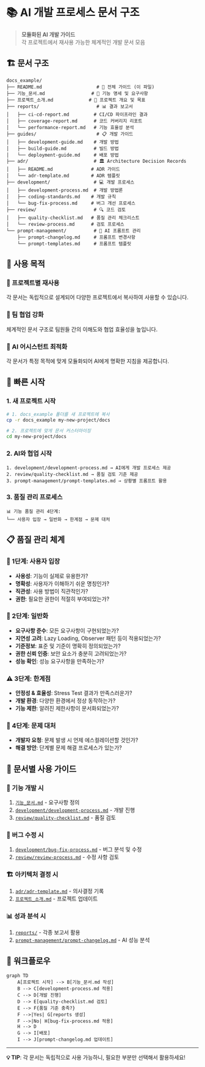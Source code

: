 # 📚 AI 개발 프로세스 문서 구조

> **모듈화된 AI 개발 가이드**  
> 각 프로젝트에서 재사용 가능한 체계적인 개발 문서 모음

## 🏗️ 문서 구조

```
docs_example/
├── README.md                    # 📖 전체 가이드 (이 파일)
├── 기능_문서.md                 # 🎯 기능 명세 및 요구사항
├── 프로젝트_소개.md             # 🚀 프로젝트 개요 및 목표
├── reports/                     # 📊 결과 보고서
│   ├── ci-cd-report.md         # CI/CD 파이프라인 결과
│   ├── coverage-report.md      # 코드 커버리지 리포트
│   └── performance-report.md   # 기능 효율성 분석
├── guides/                      # 📋 개발 가이드
│   ├── development-guide.md    # 개발 방법
│   ├── build-guide.md          # 빌드 방법
│   └── deployment-guide.md     # 배포 방법
├── adr/                        # 🏛️ Architecture Decision Records
│   ├── README.md              # ADR 가이드
│   └── adr-template.md        # ADR 템플릿
├── development/                # 💻 개발 프로세스
│   ├── development-process.md  # 개발 방법론
│   ├── coding-standards.md    # 개발 규칙
│   └── bug-fix-process.md     # 버그 개선 프로세스
├── review/                     # 🔍 코드 검토
│   ├── quality-checklist.md   # 품질 관리 체크리스트
│   └── review-process.md      # 검토 프로세스
└── prompt-management/          # 🤖 AI 프롬프트 관리
    ├── prompt-changelog.md     # 프롬프트 변경사항
    └── prompt-templates.md     # 프롬프트 템플릿
```

## 🎯 사용 목적

### 🔄 프로젝트별 재사용
각 문서는 독립적으로 설계되어 다양한 프로젝트에서 복사하여 사용할 수 있습니다.

### 👥 팀 협업 강화
체계적인 문서 구조로 팀원들 간의 이해도와 협업 효율성을 높입니다.

### 🤖 AI 어시스턴트 최적화
각 문서가 특정 목적에 맞게 모듈화되어 AI에게 명확한 지침을 제공합니다.

## 🚀 빠른 시작

### 1. 새 프로젝트 시작
```bash
# 1. docs_example 폴더를 새 프로젝트에 복사
cp -r docs_example my-new-project/docs

# 2. 프로젝트에 맞게 문서 커스터마이징
cd my-new-project/docs
```

### 2. AI와 협업 시작
```
1. development/development-process.md → AI에게 개발 프로세스 제공
2. review/quality-checklist.md → 품질 검토 기준 제공
3. prompt-management/prompt-templates.md → 상황별 프롬프트 활용
```

### 3. 품질 관리 프로세스
```
📊 기능 품질 관리 4단계:
└── 사용자 입장 → 일반화 → 한계점 → 문제 대처
```

## 📋 품질 관리 체계

### 🎯 1단계: 사용자 입장
- **사용성**: 기능이 실제로 유용한가?
- **명확성**: 사용자가 이해하기 쉬운 명칭인가?
- **직관성**: 사용 방법이 직관적인가?
- **권한**: 필요한 권한이 적절히 부여되었는가?

### 🔧 2단계: 일반화
- **요구사항 준수**: 모든 요구사항이 구현되었는가?
- **지연성 고려**: Lazy Loading, Observer 패턴 등이 적용되었는가?
- **기준정보**: 표준 및 기준이 명확히 정의되었는가?
- **권한 신뢰 인증**: 보안 요소가 충분히 고려되었는가?
- **성능 확인**: 성능 요구사항을 만족하는가?

### ⚠️ 3단계: 한계점
- **안정성 & 효율성**: Stress Test 결과가 만족스러운가?
- **개발 환경**: 다양한 환경에서 정상 동작하는가?
- **기능 제한**: 알려진 제한사항이 문서화되었는가?

### 🚨 4단계: 문제 대처
- **개발자 요청**: 문제 발생 시 언제 에스컬레이션할 것인가?
- **해결 방안**: 단계별 문제 해결 프로세스가 있는가?

## 📖 문서별 사용 가이드

### 🎯 기능 개발 시
1. [`기능_문서.md`](./기능_문서.md) - 요구사항 정의
2. [`development/development-process.md`](./development/development-process.md) - 개발 진행
3. [`review/quality-checklist.md`](./review/quality-checklist.md) - 품질 검토

### 🐛 버그 수정 시
1. [`development/bug-fix-process.md`](./development/bug-fix-process.md) - 버그 분석 및 수정
2. [`review/review-process.md`](./review/review-process.md) - 수정 사항 검토

### 🏗️ 아키텍처 결정 시
1. [`adr/adr-template.md`](./adr/adr-template.md) - 의사결정 기록
2. [`프로젝트_소개.md`](./프로젝트_소개.md) - 프로젝트 업데이트

### 📊 성과 분석 시
1. [`reports/`](./reports/) - 각종 보고서 활용
2. [`prompt-management/prompt-changelog.md`](./prompt-management/prompt-changelog.md) - AI 성능 분석

## 🔄 워크플로우

```mermaid
graph TD
    A[프로젝트 시작] --> B[기능_문서.md 작성]
    B --> C[development-process.md 적용]
    C --> D[개발 진행]
    D --> E[quality-checklist.md 검토]
    E --> F{품질 기준 충족?}
    F -->|Yes| G[reports 생성]
    F -->|No| H[bug-fix-process.md 적용]
    H --> D
    G --> I[배포]
    I --> J[prompt-changelog.md 업데이트]
```
---

**💡 TIP**: 각 문서는 독립적으로 사용 가능하니, 필요한 부분만 선택해서 활용하세요! 